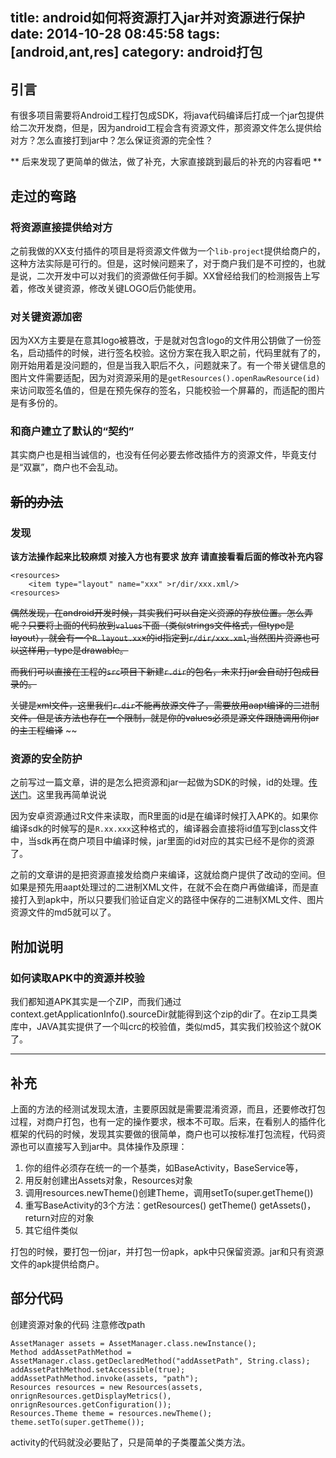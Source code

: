 title: android如何将资源打入jar并对资源进行保护
date: 2014-10-28 08:45:58
tags: [android,ant,res]
category: android打包
---

## 引言
有很多项目需要将Android工程打包成SDK，将java代码编译后打成一个jar包提供给二次开发商，但是，因为android工程会含有资源文件，那资源文件怎么提供给对方？怎么直接打到jar中？怎么保证资源的完全性？

** 后来发现了更简单的做法，做了补充，大家直接跳到最后的补充的内容看吧 **

## 走过的弯路
### 将资源直接提供给对方
之前我做的XX支付插件的项目是将资源文件做为一个`lib-project`提供给商户的，这种方法实际是可行的。但是，这时候问题来了，对于商户我们是不可控的，也就是说，二次开发中可以对我们的资源做任何手脚。XX曾经给我们的检测报告上写着，修改关键资源，修改关键LOGO后仍能使用。

### 对关键资源加密
因为XX方主要是在意其logo被篡改，于是就对包含logo的文件用公钥做了一份签名，启动插件的时候，进行签名校验。这份方案在我入职之前，代码里就有了的，刚开始用着是没问题的，但是当我入职后不久，问题就来了。有一个带关键信息的图片文件需要适配，因为对资源采用的是`getResources().openRawResource(id)`来访问取签名值的，但是在预先保存的签名，只能校验一个屏幕的，而适配的图片是有多份的。

### 和商户建立了默认的“契约”
其实商户也是相当诚信的，也没有任何必要去修改插件方的资源文件，毕竟支付是“双赢”，商户也不会乱动。

## ~~新的办法~~
### 发现
**该方法操作起来比较麻烦 对接入方也有要求 放弃 请直接看看后面的修改补充内容**

```
<resources>
    <item type="layout" name="xxx" >r/dir/xxx.xml/>
<resources>
```
~~偶然发现，在android开发时候，其实我们可以自定义资源的存放位置。怎么弄呢？只要将上面的代码放到`values`下面（类似strings文件格式，但type是layout），就会有一个`R.layout.xx`x的id指定到`r/dir/xxx.xml`,当然图片资源也可以这样用，type是drawable。~~

~~而我们可以直接在工程的`src`项目下新建`r.dir`的包名，未来打jar会自动打包成目录的。~~

~~关键是xml文件，这里我们`r.dir`不能再放源文件了，需要放用aapt编译的二进制文件。但是该方法也存在一个限制，就是你的values必须是源文件跟随调用你jar的主工程编译~~
~~
### 资源的安全防护

之前写过一篇文章，讲的是怎么把资源和jar一起做为SDK的时候，id的处理。[传送门](http://www.lephones.net/2014/02/28/android-lib-res/ "传送门")。这里我再简单说说

因为安卓资源通过R文件来读取，而R里面的id是在编译时候打入APK的。如果你编译sdk的时候写的是`R.xx.xxx`这种格式的，编译器会直接将id值写到class文件中，当sdk再在商户项目中编译时候，jar里面的id对应的其实已经不是你的资源了。

之前的文章讲的是把资源直接发给商户来编译，这就给商户提供了改动的空间。但如果是预先用aapt处理过的二进制XML文件，在就不会在商户再做编译，而是直接打入到apk中，所以只要我们验证自定义的路径中保存的二进制XML文件、图片资源文件的md5就可以了。

## 附加说明
### 如何读取APK中的资源并校验
我们都知道APK其实是一个ZIP，而我们通过context.getApplicationInfo().sourceDir就能得到这个zip的dir了。在zip工具类库中，JAVA其实提供了一个叫crc的校验值，类似md5，其实我们校验这个就OK了。

---
## 补充
上面的方法的经测试发现太渣，主要原因就是需要混淆资源，而且，还要修改打包过程，对商户打包，也有一定的操作要求，根本不可取。后来，在看别人的插件化框架的代码的时候，发现其实要做的很简单，商户也可以按标准打包流程，代码资源也可以直接写入到jar中。具体操作及原理：
1. 你的组件必须存在统一的一个基类，如BaseActivity，BaseService等，
2. 用反射创建出Assets对象，Resources对象
3. 调用resources.newTheme()创建Theme，调用setTo(super.getTheme())
4. 重写BaseActivity的3个方法：getResources() getTheme() getAssets()，return对应的对象
5. 其它组件类似

打包的时候，要打包一份jar，并打包一份apk，apk中只保留资源。jar和只有资源文件的apk提供给商户。

## 部分代码
创建资源对象的代码 注意修改path
```
AssetManager assets = AssetManager.class.newInstance();
Method addAssetPathMethod = AssetManager.class.getDeclaredMethod("addAssetPath", String.class);
addAssetPathMethod.setAccessible(true);
addAssetPathMethod.invoke(assets, "path");
Resources resources = new Resources(assets, onrignResources.getDisplayMetrics(), onrignResources.getConfiguration());
Resources.Theme theme = resources.newTheme();
theme.setTo(super.getTheme());
```

activity的代码就没必要贴了，只是简单的子类覆盖父类方法。